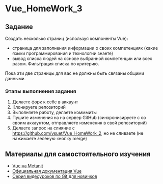 # Vue_HomeWork_3

## Задание

Создать несколько страниц (используя компоненты Vue):
- страница для заполнения информации о своих компетенциях (какие языки программирования и технологии знаете)
- вывод списка людей на основе выбранной компетенции или всех разом. Фильтрация списка по критерию.

Пока эти две страницы для вас не должны быть связаны общими данными.

### Этапы выполнения задания
1. Делаете форк к себе в аккаунт
2. Клонируете репозиторий
3. Выполняете работу, делаете комммиты
4. Пушите изменения на на сервер GitHub (синхронизируете с со своим аккаунтом, отправляете изменения в свой репозиторий)
5. Делаете запрос на слияние с https://github.com/vsuet/Vue_HomeWork_2, но не сливаете (не нажимаете зелёную кнопку merge)

## Материалы для самостоятельного изучения

- [Vue на Metanit](https://metanit.com/web/vue/1.1.php)
- [Официальная документация Vue](https://v3.ru.vuejs.org/ru/guide/installation.html)
- [Серия видеоуроков по Git для новичков](https://habr.com/ru/post/322424/)
